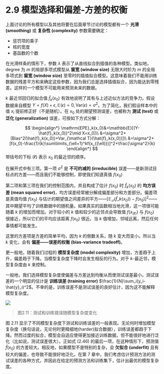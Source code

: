 # 2.9 模型选择和偏差-方差的权衡

上面讨论的所有模型以及其他将要在后面章节讨论的模型都有一个 **光滑 (smoothing)** 或 **复杂性 (complexity)** 参数需要确定：

- 惩罚项的乘子
- 核的宽度
- 基函数的个数

在光滑样条的情形下，参数 $\lambda$ 表示了从直线拟合到插值的各种模型。类似地，degree 为 $m$ 的局部多项式模型从 **窗宽 (window size)** 无限大时阶为 $m$ 的全局多项式到 **窗宽 (window size)** 至零时的插值拟合模型。这意味着我们不能用训练数据的残差平方和来确定这些参数，因为我们总是选择插值拟合，因为能达到零残差。这样的一个模型不可能用来预测未来的数据。

$k$ 最近邻回归的拟合值 $\hat{f}_k(x_0)$ 有效地说明了其有与上述近似方法的竞争力。假设数据来自模型 $Y=f(X)+\epsilon, \mathbb{E}(\epsilon)=0,\mathrm{Var}(\epsilon)=\sigma^2$。为了简化，我们假设样本中的值 $x_i$ 提前修正好（不是随机）。在 $x_0$ 处的期望预测误差，也被称为 **测试 (test)** 或 **泛化 (generalization)** 误差，可按如下方式分解：

$$
\begin{align*}
\mathrm{EPE}_k(x_0)&=\mathbb{E}[(Y-\hat{f}_k(x_0))^2\mid X=x_0]\\
&=\sigma^2+[Bias^2(\hat{f}_k(x_0))+Var_{\mathcal T}(\hat{f}_k(x_0))]\\
&=\sigma^2+[f(x_0)-\frac{1}{k}\sum\limits_{\ell=1}^kf(x_{(\ell)})]^2+\frac{\sigma^2}{k}
\end{align*}
$$
带括号的下标 $(\ell)$ 表示 $x_0$ 的最近邻的顺序。

在展开式中有三项。第一项 $\sigma^2$ 是 **不可约减的 (irreducible)** 误差——是新测试目标点的方差——而且我们不能够控制，即使我们知道真值 $f(x_0)$

第二项和第三项在我们的控制范围内，并且构成了估计 $f(x_0)$ 时 $\hat f_k(x_0)$ 的 **均方误差 (mean squared error)**，均方误差经常被分解成偏差部分和方差部分。偏差项是真值均值 $f(x_0)$ 与估计的期望值之间差异的平方——$[\mathbb{E}_{\mathcal T}(\hat{f}\_k(x_0))-f(x_0)]^2$——其中期望平均了训练数据中的随机量。如果真实的函数相当地光滑，这一项很可能随着 $k$ 的增加而增加。对于较小的 $k$ 值和较少的近邻点会导致值 $f(x_{(\ell)})$ 与 $f(x_0)$ 很接近，所以它们的平均应该距离 $f(x_0)$ 很近。当 $k$ 值增加，邻域远离，然后任何事情都可能发生。

这里的方差项是方差的简单平均，因为 $k$ 的倒数关系，随 $k$ 变大而变小。所以当 $k$ 变化，会有 **偏差——误差的权衡 (bias-variance tradeoff)**。

更一般地，随着我们过程的 **模型复杂度 (model complexity)** 增加，方差趋于上升，偏差趋于下降。当模型复杂度下降时会发生相反的行为。对于 $k$-最近邻，模型复杂度由 $k$ 来控制。

一般地，我们选择模型复杂度使偏差与方差达到均衡从而使测试误差最小。测试误差的一个明显的估计是 **训练误差 (training error)** $\frac{1}{N}\sum_i(y_i-\hat{y}_i)^2$。不幸的是，训练误差不是测试误差的良好估计，因为这不能解释模型复杂度。

![](../img/02/fig2.11.png)

> 图2.11：测试和训练错误随模型复杂度变化

图 2.11 显示了不同模型复杂度下测试和训练误差的一般表现。无论何时增加模型复杂度（换句话说，无论何时更精细地(harder)拟合数据），训练误差都趋于下降。然而过度的拟合，模型会自适应使得更加接近训练数据，但不能很好地进行泛化（比如说，测试误差很大）。正如式 (2.46) 的最后一项，在这种情形下，预测值 $\hat{f}(x_0)$ 的方差较大。相反地，如果模型不是特别的复杂，会 **欠拟合 (underfit)** 且有较大的偏差，也导致不能很好地泛化。在第 7 章中，我们考虑估计预测方法的测试误差的各种方式，并因此在给定的预测方法和训练集下，估计出最优的模型复杂度。
